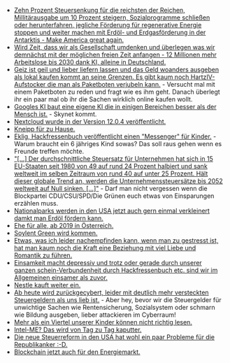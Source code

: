 * [Zehn Prozent Steuersenkung für die reichsten der Reichen, Millitärausgabe um 10 Prozent steigern, Sozialprogramme schließen oder herunterfahren, jegliche Förderung für regenerative Energie stoppen und weiter machen mit Erdöl- und Erdgasförderung in der Antarktis - Make America great again.](https://www.heise.de/tp/features/USA-In-dem-Gesetz-zur-Steuerreform-soll-auch-die-Energiepolitik-umgedreht-werden-3907403.html)
* [Wird Zeit, dass wir als Gesellschaft umdenken und überlegen was wir demnächst mit der möglichen freien Zeit anfangen - 12 Millionen mehr Arbeitslose bis 2030 dank KI, alleine in Deutschland.](https://www.golem.de/news/2030-automatisierung-soll-12-millionen-deutsche-betreffen-1712-131463.html)
* [Geiz ist geil und lieber liefern lassen und das Geld woanders ausgeben als lokal kaufen kommt an seine Grenzen. Es gibt kaum noch HartzIV-Aufstocker die man als Paketboten verjubeln kann.](https://www.heise.de/newsticker/meldung/Paket-Aerger-im-Online-Handel-immer-mehr-Beschwerden-3907453.html) - Versucht mal mit einem Paketboten zu reden und fragt wie es ihm geht. Danach überlegt ihr ein paar mal ob ihr die Sachen wirklich online kaufen wollt.
* [Googles KI baut eine eigene KI die in einigen Bereichen besser als der Mensch ist.](https://www.sciencealert.com/google-s-ai-built-it-s-own-ai-that-outperforms-any-made-by-humans) - Skynet kommt.
* [Nextcloud wurde in der Version 12.0.4 veröffentlicht.](https://nextcloud.com/blog/nextcloud-12.0.4-is-here-time-to-upgrade/)
* [Kneipp für zu Hause.](https://www.smarticular.net/kneipp-anwendungen-anleitung-zuhause-alltag/)
* [Eklig, Hackfressenbuch veröffentlicht einen "Messenger" für Kinder.](https://www.heise.de/newsticker/meldung/Facebook-startet-Messenger-fuer-Kinder-3908151.html) - Warum braucht ein 6 jähriges Kind sowas? Das soll raus gehen wenn es Freunde treffen möchte.
* ["[...] Der durchschnittliche Steuersatz für Unternehmen hat sich in 15 EU-Staaten seit 1980 von 49 auf rund 24 Prozent halbiert und sank weltweit im selben Zeitraum von rund 40 auf unter 25 Prozent. Hält dieser globale Trend an, werden die Unternehmenssteuersätze bis 2052 weltweit auf Null sinken. [...]"](https://netzfrauen.org/2017/12/04/tax-games/) - Darf man nicht vergessen wenn die Blockpartei CDU/CSU/SPD/Die Grünen euch etwas von Einsparungen erzählen muss.
* [Nationalparks werden in den USA jetzt auch gern einmal verkleinert damkt man Erdöl fördern kann.](https://netzfrauen.org/2017/12/05/54015/)
* [Ehe für alle, ab 2019 in Österreich.](https://derstandard.at/2000069288003/Verfassungsgerichtshof-oeffnet-Ehe-fuer-Homosexuelle-ab-2019)
* [Soylent Green wird kommen.](https://www.heise.de/newsticker/meldung/Nutztiere-Gentechnisch-veraenderter-Fisch-waechst-doppelt-so-schnell-3908374.html)
* [Etwas, was ich leider nachempfinden kann, wenn man zu gestresst ist, hat man kaum noch die Kraft eine Beziehung mit viel Liebe und Romantik zu führen.](https://www.heise.de/tp/features/Japanische-Frauen-sind-zu-muede-um-nach-einem-Liebespartner-zu-suchen-3909897.html)
* [Einsamkeit macht depressiv und trotz oder gerade durch unserer ganzen schein-Verbundenheit durch Hackfressenbuch etc. sind wir im Allgemeinen einsamer als zuvor.](https://netzfrauen.org/2017/12/06/einsamkeit/)
* [Nestle kauft weiter ein.](https://netzfrauen.org/2017/12/06/54049/)
* [Ab heute wird zurückgecybert, leider mit deutlich mehr versteckten Steuergeldern als uns lieb ist.](https://www.heise.de/newsticker/meldung/Studie-Cyberoffensive-erhaelt-deutlich-mehr-staatliche-Mittel-als-Schutzmassnahmen-3911337.html) - Aber hey, bevor wir die Steuergelder für unwichtige Sachen wie Rentensicherung, Sozialsystem oder schmarn wie Bildung ausgeben, lieber attackieren im Cyberraum!
* [Mehr als ein Viertel unserer Kinder können nicht richtig lesen.](https://www.heise.de/tp/features/Leseschwaechen-Die-Ungerechtigkeit-in-unserem-Bildungssystem-ist-noch-weiter-angestiegen-3911659.html)
* [Intel-ME? Das wird von Tag zu Tag kaputter.](https://blog.fefe.de/?ts=a4d6f2d4)
* [Die neue Steuerreform in den USA hat wohl ein paar Probleme für die Republikanker :-D.](https://blog.fefe.de/?ts=a4d6e505)
* [Blockchain jetzt auch für den Energiemarkt.](http://www.sonnenseite.com/de/wirtschaft/blockchain-technologie-wird-im-energiemarkt-wichtiger.html)
